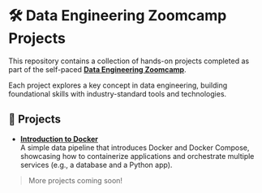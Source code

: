 # 🛠️ Data Engineering Zoomcamp Projects

This repository contains a collection of hands-on projects completed as part of the self-paced **[Data Engineering Zoomcamp](https://github.com/DataTalksClub/data-engineering-zoomcamp)**.

Each project explores a key concept in data engineering, building foundational skills with industry-standard tools and technologies.

## 📁 Projects

- **[Introduction to Docker](https://github.com/neidynm/NT-data-engineering-zoomcamp/tree/main/introduction_docker)**  
  A simple data pipeline that introduces Docker and Docker Compose, showcasing how to containerize applications and orchestrate multiple services (e.g., a database and a Python app).

> More projects coming soon!

